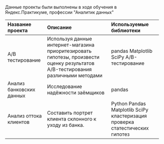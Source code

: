 

Данные проекты были выполнены в ходе обучения в Яндекс.Практикуме, профессии "Аналитик данных" 

| Название проекта | Описание | Используемые библиотеки | 
| :---------------------- | :---------------------- | :---------------------- |
| A/B тестирование | Используя данные интернет-магазина приоритезировать гипотезы, произвести оценку результатов A/B-тестирования различными методами| pandas Matplotlib SciPy A/B-тестирование |
|Анализ банковских данных|Исследование надёжности заёмщиков|pandas|
|Анализ оттока клиентов|Составить портрет клиента склонного к уходу из банка.|Python Pandas Matplotlib SciPy кластеризация проверка статестических гипотез|
